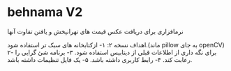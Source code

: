 # behnama V2
نرمافزاری برای دریافت عکس قیمت های تهرانپخش و یافتن تفاوت آنها

اهداف نسخه ۲:
۱- ازکتابخانه های سبک تر استفاده شود.(ماند pillow به جای openCV)
۲- برای نگه داری از اطلاعات قبلی از دیتابیس استفاده شود.
۳- برنامه شئ گرایی را رعابت کند.
۴- رابط کاربری داشته باشد.
۵- یک فایل تنظیمات داشته باشد.
